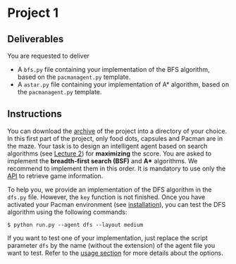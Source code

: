 # Project 1

## Deliverables

You are requested to deliver
- A `bfs.py` file containing your implementation of the BFS algorithm, based on the `pacmanagent.py` template.
- A `astar.py` file containing your implementation of A\* algorithm, based on the `pacmanagent.py` template.

## Instructions

You can download the [archive](../project1.zip?raw=true) of the project into a directory of your choice. In this first part of the project, only food dots, capsules and Pacman are in the maze. Your task is to design an intelligent agent based on search algorithms (see [Lecture 2](https://glouppe.github.io/info8006-introduction-to-ai/?p=lecture2.md)) for **maximizing** the score. You are asked to implement the **breadth-first search (BSF)** and **A\*** algorithms. We recommend to implement them in this order. It is mandatory to use only the [API](..#api) to retrieve game information.

To help you, we provide an implementation of the DFS algorithm in the `dfs.py` file. However, the `key` function is not finished. Once you have activated your Pacman environment (see [installation](..#installation)), you can test the DFS algorithm using the following commands:
```console
$ python run.py --agent dfs --layout medium
```
If you want to test one of your implementation, just replace the script parameter `dfs` by the name (without the extension) of the agent file you want to test. Refer to the [usage section](..#usage) for more details about the options.
